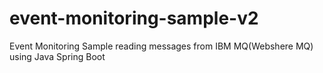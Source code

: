 # event-monitoring-sample-v2
 Event Monitoring Sample reading messages from IBM MQ(Webshere MQ) using Java Spring Boot
